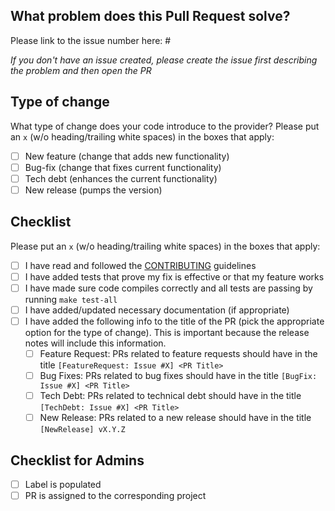 ## What problem does this Pull Request solve?

Please link to the issue number here: # 
                                                              
*If you don't have an issue created, please create the issue first describing the problem and then open the PR*

## Type of change

What type of change does your code introduce to the provider? Please put an `x` (w/o heading/trailing white spaces) 
in the boxes that apply:

- [ ] New feature (change that adds new functionality)
- [ ] Bug-fix (change that fixes current functionality)
- [ ] Tech debt (enhances the current functionality)
- [ ] New release (pumps the version)

## Checklist

Please put an `x` (w/o heading/trailing white spaces) in the boxes that apply:

- [ ] I have read and followed the [CONTRIBUTING](https://github.com/dikhan/terraform-provider-api/blob/master/.github/CONTRIBUTING.md) guidelines
- [ ] I have added tests that prove my fix is effective or that my feature works
- [ ] I have made sure code compiles correctly and all tests are passing by running `make test-all`
- [ ] I have added/updated necessary documentation (if appropriate)
- [ ] I have added the following info to the title of the PR (pick the appropriate option for the type of change). This 
is important because the release notes will include this information.
  - [ ] Feature Request: PRs related to feature requests should have in the title `[FeatureRequest: Issue #X] <PR Title>`
  - [ ] Bug Fixes: PRs related to bug fixes should have in the title `[BugFix: Issue #X] <PR Title>`
  - [ ] Tech Debt: PRs related to technical debt should have in the title `[TechDebt: Issue #X] <PR Title>` 
  - [ ] New Release: PRs related to a new release should have in the title `[NewRelease] vX.Y.Z`

## Checklist for Admins
- [ ] Label is populated
- [ ] PR is assigned to the corresponding project